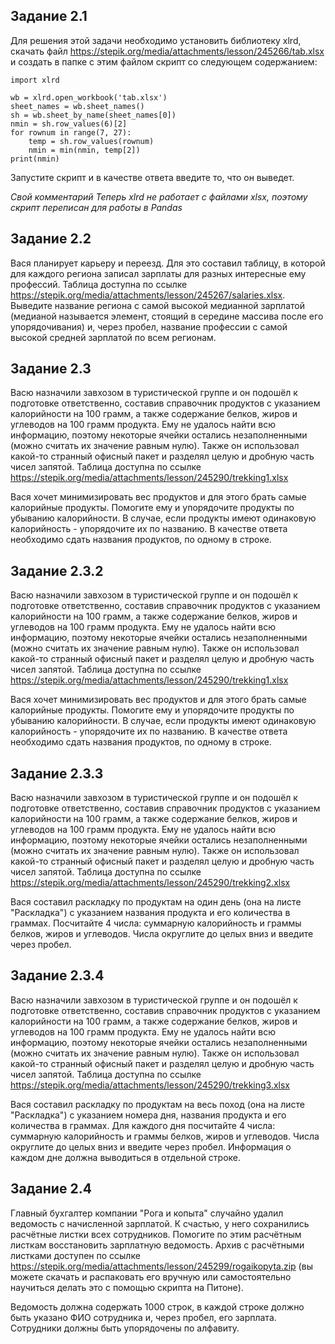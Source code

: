 ## Задание 2.1

Для решения этой задачи необходимо установить библиотеку xlrd, скачать
файл https://stepik.org/media/attachments/lesson/245266/tab.xlsx и создать в
папке с этим файлом скрипт со следующем содержанием:

    import xlrd

    wb = xlrd.open_workbook('tab.xlsx')
    sheet_names = wb.sheet_names()
    sh = wb.sheet_by_name(sheet_names[0])
    nmin = sh.row_values(6)[2]
    for rownum in range(7, 27):
        temp = sh.row_values(rownum)
        nmin = min(nmin, temp[2])
    print(nmin)

Запустите скрипт и в качестве ответа введите то, что он выведет.

*Свой комментарий*
*Теперь xlrd не работает с файлами xlsx, поэтому скрипт переписан для работы в
Pandas*

## Задание 2.2

Вася планирует карьеру и переезд. Для это составил таблицу, в которой для
каждого региона записал зарплаты для разных интересные ему профессий. Таблица
доступна по
ссылке https://stepik.org/media/attachments/lesson/245267/salaries.xlsx.
Выведите название региона с самой высокой медианной зарплатой (медианой
называется элемент, стоящий в середине массива после его упорядочивания) и,
через пробел, название профессии с самой высокой средней зарплатой по всем
регионам.

## Задание 2.3

Васю назначили завхозом в туристической группе и он подошёл к подготовке
ответственно, составив справочник продуктов с указанием калорийности на 100
грамм, а также содержание белков, жиров и углеводов на 100 грамм продукта. Ему
не удалось найти всю информацию, поэтому некоторые ячейки остались
незаполненными (можно считать их значение равным нулю). Также он использовал
какой-то странный офисный пакет и разделял целую и дробную часть чисел запятой.
Таблица доступна по
ссылке https://stepik.org/media/attachments/lesson/245290/trekking1.xlsx

Вася хочет минимизировать вес продуктов и для этого брать самые калорийные
продукты. Помогите ему и упорядочите продукты по убыванию калорийности. В
случае, если продукты имеют одинаковую калорийность - упорядочите их по
названию. В качестве ответа необходимо сдать названия продуктов, по одному в
строке.

## Задание 2.3.2

Васю назначили завхозом в туристической группе и он подошёл к подготовке
ответственно, составив справочник продуктов с указанием калорийности на 100
грамм, а также содержание белков, жиров и углеводов на 100 грамм продукта. Ему
не удалось найти всю информацию, поэтому некоторые ячейки остались
незаполненными (можно считать их значение равным нулю). Также он использовал
какой-то странный офисный пакет и разделял целую и дробную часть чисел запятой.
Таблица доступна по
ссылке https://stepik.org/media/attachments/lesson/245290/trekking1.xlsx

Вася хочет минимизировать вес продуктов и для этого брать самые калорийные
продукты. Помогите ему и упорядочите продукты по убыванию калорийности. В
случае, если продукты имеют одинаковую калорийность - упорядочите их по
названию. В качестве ответа необходимо сдать названия продуктов, по одному в
строке.

## Задание 2.3.3

Васю назначили завхозом в туристической группе и он подошёл к подготовке
ответственно, составив справочник продуктов с указанием калорийности на 100
грамм, а также содержание белков, жиров и углеводов на 100 грамм продукта. Ему
не удалось найти всю информацию, поэтому некоторые ячейки остались
незаполненными (можно считать их значение равным нулю). Также он использовал
какой-то странный офисный пакет и разделял целую и дробную часть чисел запятой.
Таблица доступна по
ссылке https://stepik.org/media/attachments/lesson/245290/trekking2.xlsx

Вася составил раскладку по продуктам на один день (она на листе "Раскладка") с
указанием названия продукта и его количества в граммах. Посчитайте 4 числа:
суммарную калорийность и граммы белков, жиров и углеводов. Числа округлите до
целых вниз и введите через пробел.

## Задание 2.3.4

Васю назначили завхозом в туристической группе и он подошёл к подготовке
ответственно, составив справочник продуктов с указанием калорийности на 100
грамм, а также содержание белков, жиров и углеводов на 100 грамм продукта. Ему
не удалось найти всю информацию, поэтому некоторые ячейки остались
незаполненными (можно считать их значение равным нулю). Также он использовал
какой-то странный офисный пакет и разделял целую и дробную часть чисел запятой.
Таблица доступна по
ссылке https://stepik.org/media/attachments/lesson/245290/trekking3.xlsx

Вася составил раскладку по продуктам на весь поход (она на листе "Раскладка") с
указанием номера дня, названия продукта и его количества в граммах. Для каждого
дня посчитайте 4 числа: суммарную калорийность и граммы белков, жиров и
углеводов. Числа округлите до целых вниз и введите через пробел. Информация о
каждом дне должна выводиться в отдельной строке.

## Задание 2.4

Главный бухгалтер компании "Рога и копыта" случайно удалил ведомость с
начисленной зарплатой. К счастью, у него сохранились расчётные листки всех
сотрудников. Помогите по этим расчётным листкам восстановить зарплатную
ведомость. Архив с расчётными листками доступен по
ссылке https://stepik.org/media/attachments/lesson/245299/rogaikopyta.zip (вы
можете скачать и распаковать его вручную или самостоятельно научиться делать это
с помощью скрипта на Питоне).

Ведомость должна содержать 1000 строк, в каждой строке должно быть указано ФИО
сотрудника и, через пробел, его зарплата. Сотрудники должны быть упорядочены по
алфавиту.

